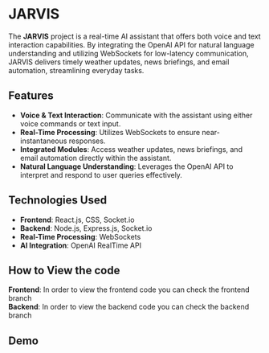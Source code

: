 # JARVIS

The **JARVIS** project is a real-time AI assistant that offers both voice and text interaction capabilities. By integrating the OpenAI API for natural language understanding and utilizing WebSockets for low-latency communication, JARVIS delivers timely weather updates, news briefings, and email automation, streamlining everyday tasks.

## Features

- **Voice & Text Interaction**: Communicate with the assistant using either voice commands or text input.
- **Real-Time Processing**: Utilizes WebSockets to ensure near-instantaneous responses.
- **Integrated Modules**: Access weather updates, news briefings, and email automation directly within the assistant.
- **Natural Language Understanding**: Leverages the OpenAI API to interpret and respond to user queries effectively.

## Technologies Used

- **Frontend**: React.js, CSS, Socket.io
- **Backend**: Node.js, Express.js, Socket.io
- **Real-Time Processing**: WebSockets
- **AI Integration**: OpenAI RealTime API

## How to View the code
**Frontend**: In order to view the frontend code you can check the frontend branch
<br/>
**Backend**: In order to view the backend code you can check the backend branch

## Demo
